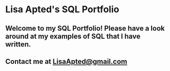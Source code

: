 # Lisa Apted's SQL Portfolio
## Welcome to my SQL Portfolio! Please have a look around at my examples of SQL that I have written.  
## Contact me at LisaApted@gmail.com
